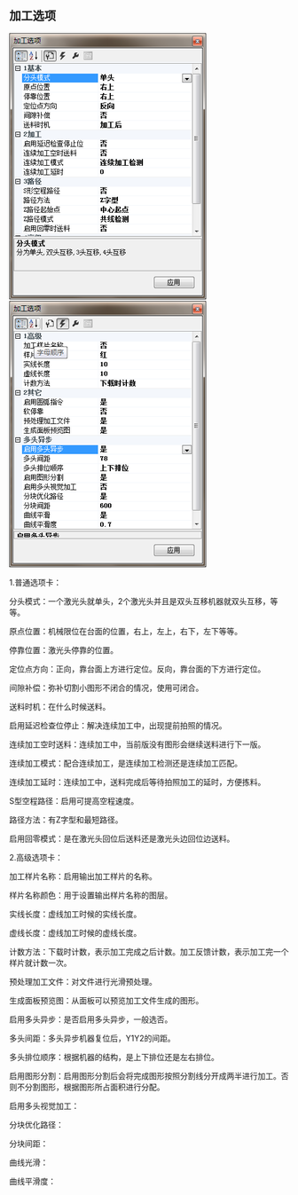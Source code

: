 ## 加工选项

![](/assets/ProcessOptions1.png)![](/assets/ProcessOptions2.png)

1.普通选项卡：

分头模式：一个激光头就单头，2个激光头并且是双头互移机器就双头互移，等等。

原点位置：机械限位在台面的位置，右上，左上，右下，左下等等。

停靠位置：激光头停靠的位置。

定位点方向：正向，靠台面上方进行定位。反向，靠台面的下方进行定位。

间隙补偿：弥补切割小图形不闭合的情况，使用可闭合。

送料时机：在什么时候送料。

启用延迟检查位停止：解决连续加工中，出现提前拍照的情况。

连续加工空时送料：连续加工中，当前版没有图形会继续送料进行下一版。

连续加工模式：配合连续加工，是连续加工检测还是连续加工匹配。

连续加工延时：连续加工中，送料完成后等待拍照加工的延时，方便拣料。

S型空程路径：启用可提高空程速度。

路径方法：有Z字型和最短路径。

启用回零模式：是在激光头回位后送料还是激光头边回位边送料。

2.高级选项卡：

加工样片名称：启用输出加工样片的名称。

样片名称颜色：用于设置输出样片名称的图层。

实线长度：虚线加工时候的实线长度。

虚线长度：虚线加工时候的虚线长度。

计数方法：下载时计数，表示加工完成之后计数。加工反馈计数，表示加工完一个样片就计数一次。

预处理加工文件：对文件进行光滑预处理。

生成面板预览图：从面板可以预览加工文件生成的图形。

启用多头异步：是否启用多头异步，一般选否。

多头间距：多头异步机器复位后，Y1Y2的间距。

多头排位顺序：根据机器的结构，是上下排位还是左右排位。

启用图形分割：启用图形分割后会将完成图形按照分割线分开成两半进行加工。否则不分割图形，根据图形所占面积进行分配。

启用多头视觉加工：

分块优化路径：

分块间距：

曲线光滑：

曲线平滑度：

